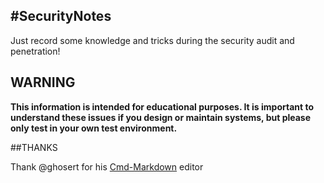 #SecurityNotes
----------------

Just record some knowledge and tricks during the security audit and penetration!

## WARNING
**This information is intended for educational purposes. It is important to understand these issues if you design or maintain systems, but please only test in your own test environment.**


##THANKS

Thank @ghosert for his [Cmd-Markdown](https://www.zybuluo.com/mdeditor) editor
